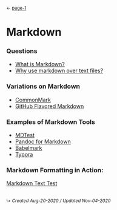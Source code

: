 <small>← [page-1](../page-1.md)</small>

# Markdown

### Questions
- [What is Markdown?](what-is-markdown)
- [Why use markdown over text files?](markdown-over-text-files)

### Variations on Markdown

- [CommonMark](commonmark-markdown)
- [GitHub Flavored Markdown](github-flavored-markdown)

### Examples of Markdown Tools

- [MDTest](program-mdtest)
- [Pandoc for Markdown](program-pandoc)
- [Babelmark](program-babelmark-for-markdown)
- [Typora](program-typora)

### Markdown Formatting in Action: 
[Markdown Text Test](markdown-test-text.md)



<br>
<small>↳ <i>Created Aug-20-2020 / Updated Nov-04-2020</i></small>